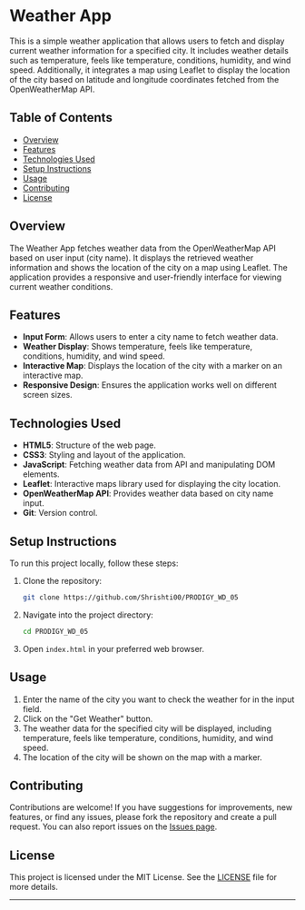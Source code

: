 # Weather App

This is a simple weather application that allows users to fetch and display current weather information for a specified city. It includes weather details such as temperature, feels like temperature, conditions, humidity, and wind speed. Additionally, it integrates a map using Leaflet to display the location of the city based on latitude and longitude coordinates fetched from the OpenWeatherMap API.

## Table of Contents

- [Overview](#overview)
- [Features](#features)
- [Technologies Used](#technologies-used)
- [Setup Instructions](#setup-instructions)
- [Usage](#usage)
- [Contributing](#contributing)
- [License](#license)

## Overview

The Weather App fetches weather data from the OpenWeatherMap API based on user input (city name). It displays the retrieved weather information and shows the location of the city on a map using Leaflet. The application provides a responsive and user-friendly interface for viewing current weather conditions.

## Features

- **Input Form**: Allows users to enter a city name to fetch weather data.
- **Weather Display**: Shows temperature, feels like temperature, conditions, humidity, and wind speed.
- **Interactive Map**: Displays the location of the city with a marker on an interactive map.
- **Responsive Design**: Ensures the application works well on different screen sizes.

## Technologies Used

- **HTML5**: Structure of the web page.
- **CSS3**: Styling and layout of the application.
- **JavaScript**: Fetching weather data from API and manipulating DOM elements.
- **Leaflet**: Interactive maps library used for displaying the city location.
- **OpenWeatherMap API**: Provides weather data based on city name input.
- **Git**: Version control.


## Setup Instructions

To run this project locally, follow these steps:

1. Clone the repository:
   ```bash
   git clone https://github.com/Shrishti00/PRODIGY_WD_05
   ```
   
2. Navigate into the project directory:
   ```bash
   cd PRODIGY_WD_05
   ```
   
3. Open `index.html` in your preferred web browser.

## Usage

1. Enter the name of the city you want to check the weather for in the input field.
2. Click on the "Get Weather" button.
3. The weather data for the specified city will be displayed, including temperature, feels like temperature, conditions, humidity, and wind speed.
4. The location of the city will be shown on the map with a marker.

## Contributing

Contributions are welcome! If you have suggestions for improvements, new features, or find any issues, please fork the repository and create a pull request. You can also report issues on the [Issues page](https://github.com/Shrishti00/PRODIGY_WD_05/issues).

## License

This project is licensed under the MIT License. See the [LICENSE](LICENSE) file for more details.

---
